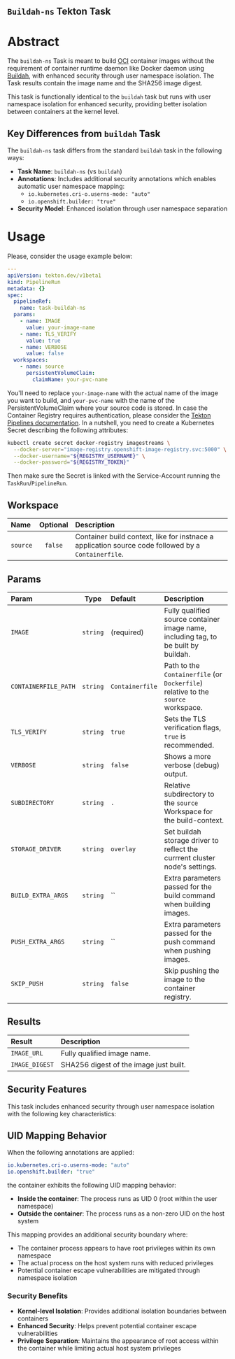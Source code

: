 `Buildah-ns` Tekton Task
-----------------------

# Abstract

The `buildah-ns` Task is meant to build [OCI][OCI] container images without the requirement of container runtime daemon like Docker daemon using [Buildah][Buildah], with enhanced security through user namespace isolation. The Task results contain the image name and the SHA256 image digest.

This task is functionally identical to the `buildah` task but runs with user namespace isolation for enhanced security, providing better isolation between containers at the kernel level.

## Key Differences from `buildah` Task

The `buildah-ns` task differs from the standard `buildah` task in the following ways:

- **Task Name**: `buildah-ns` (vs `buildah`)
- **Annotations**: Includes additional security annotations which enables automatic user namespace mapping:
  - `io.kubernetes.cri-o.userns-mode: "auto"`  
  - `io.openshift.builder: "true"` 
- **Security Model**: Enhanced isolation through user namespace separation

# Usage

Please, consider the usage example below:

```yaml
---
apiVersion: tekton.dev/v1beta1
kind: PipelineRun
metadata: {}
spec:
  pipelineRef:
    name: task-buildah-ns
  params:
    - name: IMAGE
      value: your-image-name
    - name: TLS_VERIFY
      value: true
    - name: VERBOSE
      value: false
  workspaces:
    - name: source
      persistentVolumeClaim:
        claimName: your-pvc-name
```
You'll need to replace `your-image-name`  with the actual name of the image you want to build, and `your-pvc-name`  with the name of the PersistentVolumeClaim where your source code is stored.
In case the Container Registry requires authentication, please consider the [Tekton Pipelines documentation][tektonPipelineAuth]. In a nutshell, you need to create a Kubernetes Secret describing the following attributes:

```bash
kubectl create secret docker-registry imagestreams \
  --docker-server="image-registry.openshift-image-registry.svc:5000" \
  --docker-username="${REGISTRY_USERNAME}" \
  --docker-password="${REGISTRY_TOKEN}"
```

Then make sure the Secret is linked with the Service-Account running the `TaskRun`/`PipelineRun`.

## Workspace

| Name         | Optional                      | Description                      |
| :------------ | :------------------------: | :--------------------------- |
| `source` | `false` | Container build context, like for instnace a application source code followed by a `Containerfile`. |


## Params

| Param         | Type                       | Default                      | Description                |
| :------------ | :------------------------: | :--------------------------- | :------------------------- |
| `IMAGE` | `string` | (required) | Fully qualified source container image name, including tag, to be built by buildah. |
| `CONTAINERFILE_PATH` | `string` | `Containerfile` | Path to the `Containerfile` (or `Dockerfile`) relative to the `source` workspace. |
| `TLS_VERIFY` | `string` | `true` | Sets the TLS verification flags, `true` is recommended. |
| `VERBOSE` | `string` | `false` | Shows a more verbose (debug) output. |
| `SUBDIRECTORY` | `string` | `.` | Relative subdirectory to the `source` Workspace for the build-context. |
| `STORAGE_DRIVER` | `string` | `overlay` | Set buildah storage driver to reflect the currrent cluster node's settings. |
| `BUILD_EXTRA_ARGS` | `string` | `` | Extra parameters passed for the build command when building images. |
| `PUSH_EXTRA_ARGS` | `string` | `` | Extra parameters passed for the push command when pushing images. |
| `SKIP_PUSH` | `string` | `false` | Skip pushing the image to the container registry. |


## Results

| Result        | Description                |
| :------------ | :------------------------- |
| `IMAGE_URL` | Fully qualified image name. |
| `IMAGE_DIGEST` | SHA256 digest of the image just built. |

## Security Features

This task includes enhanced security through user namespace isolation with the following key characteristics:


## UID Mapping Behavior

When the following annotations are applied:

```yaml
io.kubernetes.cri-o.userns-mode: "auto"
io.openshift.builder: "true"
```

the container exhibits the following UID mapping behavior:

- **Inside the container**: The process runs as UID 0 (root within the user namespace)
- **Outside the container**: The process runs as a non-zero UID on the host system

This mapping provides an additional security boundary where:
- The container process appears to have root privileges within its own namespace
- The actual process on the host system runs with reduced privileges
- Potential container escape vulnerabilities are mitigated through namespace isolation

### Security Benefits

- **Kernel-level Isolation**: Provides additional isolation boundaries between containers
- **Enhanced Security**: Helps prevent potential container escape vulnerabilities
- **Privilege Separation**: Maintains the appearance of root access within the container while limiting actual host system privileges

[tektonPipelineAuth]: https://tekton.dev/docs/pipelines/auth/#configuring-docker-authentication-for-docker
[Buildah]: https://github.com/containers/buildah
[OCI]: https://opencontainers.org/ 
